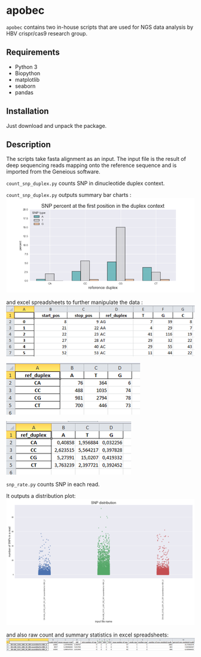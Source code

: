 # apobec
`apobec` contains two in-house scripts that are used for NGS data analysis by HBV crispr/cas9 research group. 

## Requirements
- Python 3
- Biopython
- matplotlib
- seaborn
- pandas

## Installation
Just download and unpack the package.

## Description
The scripts take fasta alignment as an input. The input file is the result of deep sequencing reads mapping onto the reference sequence and is imported from the Geneious software.

`count_snp_duplex.py` counts  SNP in dinucleotide duplex context.

`count_snp_duplex.py` outputs summary bar charts : 
![bars](output_example/bars.png)

and excel spreadsheets to further manipulate the data  :
![bars](output_example/raw_count_spread_sheet.PNG)

![bars](output_example/pivot_count.PNG)

![bars](output_example/pivot_percent.PNG)

`snp_rate.py` counts SNP in each read.

It outputs a distribution plot:
![dist](output_example/snp_dist.png)

and also raw count and summary statistics in excel spreadsheets:
![sum_stat](output_example/pivot_mutation_data.png)

